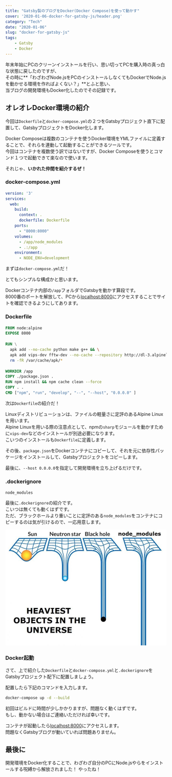 ```yaml
---
title: "Gatsby製のブログをDocker(Docker Compose)を使って動かす"
cover: '2020-01-06-docker-for-gatsby-js/header.png'
category: "Tech"
date: "2020-01-06"
slug: "docker-for-gatsby-js"
tags:
    - Gatsby
    - Docker
---
```


年末年始にPCのクリーンインストールを行い、思い切ってPCを購入時の真っ白な状態に戻したのですが、  
その時に**「わざわざNode.jsをPCのインストールしなくてもDockerでNode.jsを動かせる環境を作ればよくない？」**とふと思い、  
当ブログの開発環境もDocker化したのでその記録です。


## オレオレDocker環境の紹介

今回は`Dockerfile`と`docker-compose.yml`の２つをGatsbyプロジェクト直下に配置して、GatsbyプロジェクトをDocker化します。

Docker Composeは複数のコンテナを使うDocker環境をYMLファイルに定義することで、それらを連動して起動することができるツールです。  
今回はコンテナを複数使う訳ではないですが、Docker Composeを使うとコマンド１つで起動できて楽なので使います。

それじゃ、**いかれた仲間を紹介するぜ！**

### docker-compose.yml

```yml
version: '3'
services:
  web:
    build:
      context: .
      dockerfile: Dockerfile
    ports:
      - "8000:8000"
    volumes:
      - /app/node_modules
      - .:/app
    environment:
      - NODE_ENV=development
```

まずは`docker-compose.yml`だ！

とてもシンプルな構成かと思います。

Dockerコンテナ内部の`/app`フォルダでGatsbyを動かす算段です。  
8000番のポートを解放して、PCから[localhost:8000](http://localhost:8000)にアクセスすることでサイトを確認できるようにしてあります。

### Dockerfile

```Dockerfile
FROM node:alpine
EXPOSE 8000

RUN \
  apk add --no-cache python make g++ && \
  apk add vips-dev fftw-dev --no-cache --repository http://dl-3.alpinelinux.org/alpine/edge/community --repository http://dl-3.alpinelinux.org/alpine/edge/main && \
  rm -fR /var/cache/apk/*

WORKDIR /app
COPY ./package.json .
RUN npm install && npm cache clean --force
COPY . .
CMD ["npm", "run", "develop", "--", "--host", "0.0.0.0" ]
```

次は`Dockerfile`の紹介だ！

Linuxディストリビューションは、ファイルの軽量さに定評のあるAlpine Linuxを用います。  
Alpine Linuxを用いる際の注意点として、npmの`sharp`モジュールを動かすために`vips-dev`などのインストールが別途必要になります。  
こいつのインストールも`Dockerfile`に定義します。

その後、`package.json`をDockerコンテナにコピーして、それを元に依存性パッケージをインストールして、Gatsbyプロジェクトをコピーします。

最後に、`--host 0.0.0.0`を指定して開発環境を立ち上げるだけです。

### .dockerignore

```.dockerignore
node_modules
```

最後に`.dockerignore`の紹介です。  
こいつは無くても動くはずです。  
ただ、ブラックホールより重いことに定評のある`node_modules`をコンテナにコピーするのは気が引けるので、一応用意します。

![heaviest_objects_in_the_universe](./heaviest_objects_in_the_universe.jpg)

### Docker起動

さて、上で紹介した`Dockerfile`と`docker-compose.yml`と`.dockerignore`をGatsbyプロジェクト配下に配置しましょう。

配置したら下記のコマンドを入力します。

```bash
docker-compose up -d --build
```

初回はビルドに時間が少しかかりますが、問題なく動くはずです。  
もし、動かない場合はご連絡いただければ幸いです。

コンテナが起動したら[localhost:8000](http://localhost:8000)にアクセスします。  
問題なくGatsbyブログが動いていれば問題ありません。

## 最後に

開発環境をDocker化することで、わざわざ自分のPCにNode.jsやらをインストールする呪縛から解放されました！
やったね！
